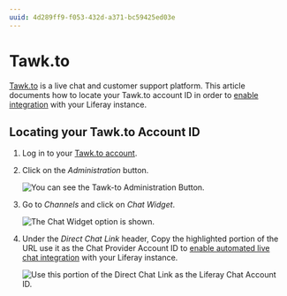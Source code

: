 ```yaml
---
uuid: 4d289ff9-f053-432d-a371-bc59425ed03e
---
```

# Tawk.to

[Tawk.to](https://www.tawk.to/) is a live chat and customer support platform. This article documents how to locate your Tawk.to account ID in order to [enable integration](../../enabling-automated-live-chat-systems.md) with your Liferay instance.

## Locating your Tawk.to Account ID

1. Log in to your [Tawk.to account](https://dashboard.tawk.to/login).

1. Click on the *Administration* button. 

    ![You can see the Tawk-to Administration Button.](./tawk-to/images/01.png)

1. Go to *Channels* and click on *Chat Widget*.

    ![The Chat Widget option is shown.](./tawk-to/images/02.png)

1. Under the *Direct Chat Link* header, Copy the highlighted portion of the URL use it as the Chat Provider Account ID to [enable automated live chat integration](../../enabling-automated-live-chat-systems.md) with your Liferay instance.

    ![Use this portion of the Direct Chat Link as the Liferay Chat Account ID.](./tawk-to/images/03.png)
